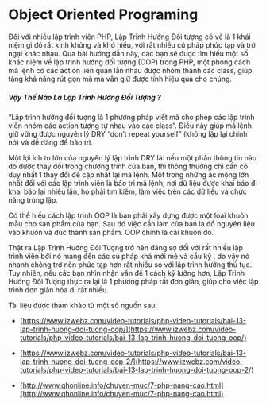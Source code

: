 # Object Oriented Programing

Đối với nhiều lập trình viên PHP, Lập Trình Hướng Đối tượng có vẻ là 1 khái niệm gì đó rất kinh khủng và khó hiểu, với rất nhiều cú pháp phức tạp và trở ngại khác nhau. Qua bài hướng dẫn này, các bạn sẽ được tìm hiểu một số khác niệm về lập trình hướng đối tượng \(OOP\) trong PHP, một phong cách mã lệnh có các action liên quan lẫn nhau được nhóm thành các class, giúp tăng khả năng rút gọn mã mà vẫn giữ được tính hiệu quả cho chúng.

##### Vậy Thế Nào Là Lập Trình Hướng Đối Tượng ?

“Lập trình hướng đối tượng là 1 phương pháp viết mã cho phép các lập trình viên nhóm các action tượng tự nhau vào các class”. Điều này giúp mã lệnh giữ vững được nguyên lý DRY “don’t repeat yourself” \(không lặp lại chính nó\) và dễ dàng để bảo trì.

Một lợi ích to lớn của nguyên lý lập trình DRY là: nếu một phần thông tin nào đó được thay đổi trong chương trình của bạn, thì thông thường chỉ cần có duy nhất 1 thay đổi để cập nhật lại mã lệnh. Một trong những ác mộng lớn nhất đối với các lập trình viên là bảo trì mã lệnh, nơi dữ liệu được khai báo đi khai báo lại nhiều lần, họ phải tìm kiếm, làm việc trên các dữ liệu và chức năng trùng lặp.

Có thể hiểu cách lập trình OOP là bạn phải xây dựng được một loại khuôn mẫu cho sản phẩm của bạn. Sau đó việc cần làm của bạn là đổ nguyên liệu vào khuôn và đúc thành sản phẩm. OOP chính là cái khuôn đó.

Thật ra Lập Trình Hướng Đối Tượng trở nên đáng sợ đối với rất nhiều lập trình viên bởi nó mang đến các cú pháp khá mới mẻ và cầu kỳ , do vậy nó nhanh chóng trở nên phức tạp hơn rất nhiều so với lập trình hướng thủ tục. Tuy nhiên, nếu các bạn nhìn nhận vấn đề 1 cách kỹ lưỡng hơn, Lập Trình Hướng Đối Tượng thực ra lại là 1 phương pháp rất đơn giản, giúp cho việc lập trình đơn giản hóa đi rất nhiều.

Tài liệu được tham khảo từ một số nguồn sau:

* [https://www.izwebz.com/video-tutorials/php-video-tutorials/bai-13-lap-trinh-huong-doi-tuong-oop/](https://www.izwebz.com/video-tutorials/php-video-tutorials/bai-13-lap-trinh-huong-doi-tuong-oop/)

* [https://www.izwebz.com/video-tutorials/php-video-tutorials/bai-13-lap-trinh-huong-doi-tuong-oop-2/](https://www.izwebz.com/video-tutorials/php-video-tutorials/bai-13-lap-trinh-huong-doi-tuong-oop-2/)

* [http://www.qhonline.info/chuyen-muc/7-php-nang-cao.html](http://www.qhonline.info/chuyen-muc/7-php-nang-cao.html)



